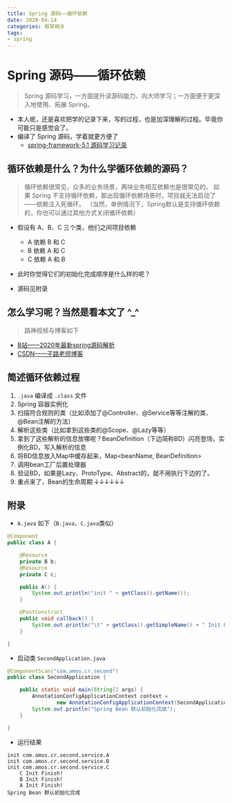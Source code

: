 ```yaml
---
title: Spring 源码——循环依赖
date: 2020-04-14
categories: 框架相关
tags:
- spring
---
```


# Spring 源码——循环依赖
> Spring 源码学习，一方面提升读源码能力、向大师学习；一方面便于更深入地使用、拓展 Spring。

- 本人呢，还是喜欢把学的记录下来，写的过程，也是加深理解的过程。毕竟你可能只是感觉会了。
- 编译了 Spring 源码，学着就更方便了
    - [spring-framework-5.1 源码学习记录](https://gitee.com/AmosWang/spring-framework/tree/amos-5.1.x/)

## 循环依赖是什么？为什么学循环依赖的源码？
> 循环依赖很常见，众多的业务场景，两块业务相互依赖也是很常见的。
> 如果 Spring 不支持循环依赖，那出现循环依赖场景时，项目就无法启动了——依赖注入死循环。
>（当然，单例情况下，Spring默认是支持循环依赖的，你也可以通过其他方式关闭循环依赖）

- 假设有 A、B、C 三个类，他们之间项目依赖
    - A 依赖 B 和 C
    - B 依赖 A 和 C
    - C 依赖 A 和 B

- 此时你觉得它们的初始化完成顺序是什么样的呢？

- 源码见附录

## 怎么学习呢？当然是看本文了 ^_^
> 路神视频与博客如下
- [B站——2020年最新spring源码解析](https://www.bilibili.com/video/BV1VJ41167Ec)
- [CSDN——子路老师博客](https://me.csdn.net/java_lyvee)

## 简述循环依赖过程
1. `.java` 编译成 `.class` 文件
2. Spring 容器实例化
3. 扫描符合规则的类（比如添加了@Controller、@Service等等注解的类、@Bean注解的方法）
4. 解析这些类（比如拿到这些类的@Scope、@Lazy等等）
5. 拿到了这些解析的信息放哪呢？BeanDefinition（下边简称BD）闪亮登场，实例化BD，写入解析的信息
6. 将BD信息放入Map中缓存起来，Map<beanName, BeanDefinition>
7. 调用bean工厂后置处理器
8. 验证BD，如果是Lazy、ProtoType、Abstract的，就不用执行下边的了。
9. 重点来了，Bean的生命周期 ↓↓↓↓↓↓


## 附录

- `A.java` 如下（`B.java`、`C.java`类似）
```java
@Component
public class A {

	@Resource
	private B b;
	@Resource
	private C c;

	public A() {
		System.out.println("init " + getClass().getName());
	}

	@PostConstruct
	public void callback() {
		System.out.println("\t" + getClass().getSimpleName() + " Init Finish!");
	}

}
```

- 启动类 `SecondApplication.java`
```java
@ComponentScan("com.amos.cr.second")
public class SecondApplication {

	public static void main(String[] args) {
		AnnotationConfigApplicationContext context =
				new AnnotationConfigApplicationContext(SecondApplication.class);
		System.out.println("Spring Bean 默认初始化完成");
	}

}
```

- 运行结果
```text
init com.amos.cr.second.service.A
init com.amos.cr.second.service.B
init com.amos.cr.second.service.C
	C Init Finish!
	B Init Finish!
	A Init Finish!
Spring Bean 默认初始化完成
```
